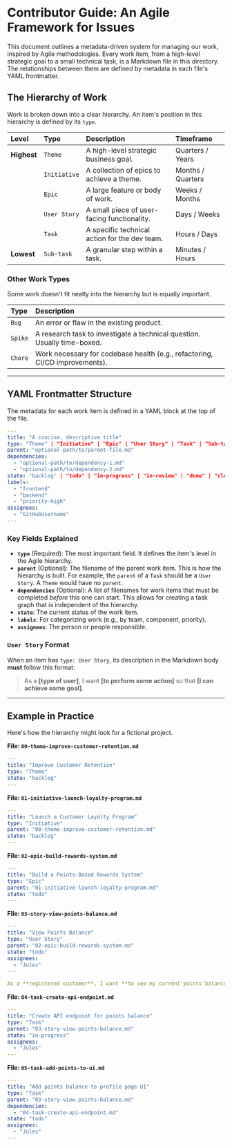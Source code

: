 # Contributor Guide: An Agile Framework for Issues

This document outlines a metadata-driven system for managing our work, inspired by Agile methodologies. Every work item, from a high-level strategic goal to a small technical task, is a Markdown file in this directory. The relationships between them are defined by metadata in each file's YAML frontmatter.

## The Hierarchy of Work

Work is broken down into a clear hierarchy. An item's position in this hierarchy is defined by its `type`.

| Level | Type | Description | Timeframe |
| :--- | :--- | :--- | :--- |
| **Highest** | `Theme` | A high-level strategic business goal. | Quarters / Years |
| | `Initiative` | A collection of epics to achieve a theme. | Months / Quarters |
| | `Epic` | A large feature or body of work. | Weeks / Months |
| | `User Story`| A small piece of user-facing functionality. | Days / Weeks |
| | `Task` | A specific technical action for the dev team. | Hours / Days |
| **Lowest** | `Sub-task` | A granular step within a task. | Minutes / Hours |

### Other Work Types

Some work doesn't fit neatly into the hierarchy but is equally important.

| Type | Description |
| :--- | :--- |
| `Bug` | An error or flaw in the existing product. |
| `Spike` | A research task to investigate a technical question. Usually time-boxed. |
| `Chore` | Work necessary for codebase health (e.g., refactoring, CI/CD improvements). |

---

## YAML Frontmatter Structure

The metadata for each work item is defined in a YAML block at the top of the file.

```yaml
---
title: "A concise, descriptive title"
type: "Theme" | "Initiative" | "Epic" | "User Story" | "Task" | "Sub-task" | "Bug" | "Spike" | "Chore"
parent: "optional-path/to/parent-file.md"
dependencies:
  - "optional-path/to/dependency-1.md"
  - "optional-path/to/dependency-2.md"
state: "backlog" | "todo" | "in-progress" | "in-review" | "done" | "closed"
labels:
  - "frontend"
  - "backend"
  - "priority-high"
assignees:
  - "GitHubUsername"
---
```

### Key Fields Explained

-   **`type`** (Required): The most important field. It defines the item's level in the Agile hierarchy.
-   **`parent`** (Optional): The filename of the parent work item. This is how the hierarchy is built. For example, the `parent` of a `Task` should be a `User Story`. A `Theme` would have no `parent`.
-   **`dependencies`** (Optional): A list of filenames for work items that must be completed *before* this one can start. This allows for creating a task graph that is independent of the hierarchy.
-   **`state`**: The current status of the work item.
-   **`labels`**: For categorizing work (e.g., by team, component, priority).
-   **`assignees`**: The person or people responsible.

### `User Story` Format

When an item has `type: User Story`, its description in the Markdown body **must** follow this format:
> As a **[type of user]**, I want **[to perform some action]** so that **[I can achieve some goal]**.

---

## Example in Practice

Here's how the hierarchy might look for a fictional project.

**File: `00-theme-improve-customer-retention.md`**
```yaml
---
title: "Improve Customer Retention"
type: "Theme"
state: "backlog"
---
```

**File: `01-initiative-launch-loyalty-program.md`**
```yaml
---
title: "Launch a Customer Loyalty Program"
type: "Initiative"
parent: "00-theme-improve-customer-retention.md"
state: "backlog"
---
```

**File: `02-epic-build-rewards-system.md`**
```yaml
---
title: "Build a Points-Based Rewards System"
type: "Epic"
parent: "01-initiative-launch-loyalty-program.md"
state: "todo"
---
```

**File: `03-story-view-points-balance.md`**
```yaml
---
title: "View Points Balance"
type: "User Story"
parent: "02-epic-build-rewards-system.md"
state: "todo"
assignees:
  - "Jules"
---

As a **registered customer**, I want **to see my current points balance on my profile page** so that **I know how close I am to a reward**.
```

**File: `04-task-create-api-endpoint.md`**
```yaml
---
title: "Create API endpoint for points balance"
type: "Task"
parent: "03-story-view-points-balance.md"
state: "in-progress"
assignees:
  - "Jules"
---
```

**File: `05-task-add-points-to-ui.md`**
```yaml
---
title: "Add points balance to profile page UI"
type: "Task"
parent: "03-story-view-points-balance.md"
dependencies:
  - "04-task-create-api-endpoint.md"
state: "todo"
assignees:
  - "Jules"
---
```
